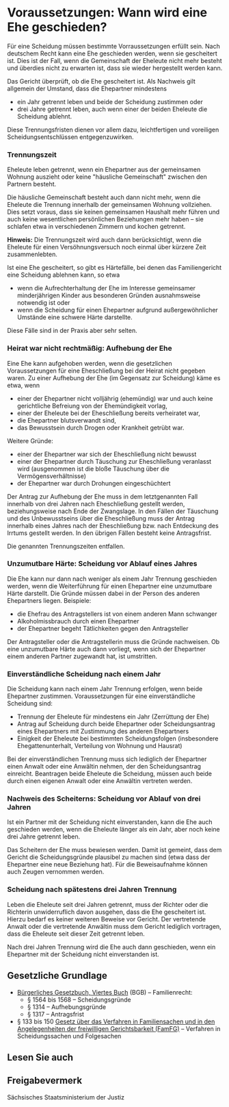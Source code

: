 # Voraussetzungen: Wann wird eine Ehe geschieden?

Für eine Scheidung müssen bestimmte Vorraussetzungen erfüllt sein. Nach deutschem Recht kann eine Ehe geschieden werden, wenn sie gescheitert ist. Dies ist der Fall, wenn die Gemeinschaft der Eheleute nicht mehr besteht und überdies nicht zu erwarten ist, dass sie wieder hergestellt werden kann.

Das Gericht überprüft, ob die Ehe gescheitert ist. Als Nachweis gilt allgemein der Umstand, dass die Ehepartner mindestens

* ein Jahr getrennt leben und beide der Scheidung zustimmen oder
* drei Jahre getrennt leben, auch wenn einer der beiden Eheleute die Scheidung ablehnt.

Diese Trennungsfristen dienen vor allem dazu, leichtfertigen und voreiligen Scheidungsentschlüssen entgegenzuwirken.

### Trennungszeit

Eheleute leben getrennt, wenn ein Ehepartner aus der gemeinsamen Wohnung auszieht oder keine "häusliche Gemeinschaft" zwischen den Partnern besteht.

Die häusliche Gemeinschaft besteht auch dann nicht mehr, wenn die Eheleute die Trennung innerhalb der gemeinsamen Wohnung vollziehen. Dies setzt voraus, dass sie keinen gemeinsamen Haushalt mehr führen und auch keine wesentlichen persönlichen Beziehungen mehr haben – sie schlafen etwa in verschiedenen Zimmern und kochen getrennt.

**Hinweis:** Die Trennungszeit wird auch dann berücksichtigt, wenn die Eheleute für einen Versöhnungsversuch noch einmal über kürzere Zeit zusammenlebten.

Ist eine Ehe gescheitert, so gibt es Härtefälle, bei denen das Familiengericht eine Scheidung ablehnen kann, so etwa

* wenn die Aufrechterhaltung der Ehe im Interesse gemeinsamer minderjährigen Kinder aus besonderen Gründen ausnahmsweise notwendig ist oder
* wenn die Scheidung für einen Ehepartner aufgrund außergewöhnlicher Umstände eine schwere Härte darstellte.

Diese Fälle sind in der Praxis aber sehr selten.

### Heirat war nicht rechtmäßig: Aufhebung der Ehe

Eine Ehe kann aufgehoben werden, wenn die gesetzlichen Voraussetzungen für eine Eheschließung bei der Heirat nicht gegeben waren. Zu einer Aufhebung der Ehe (im Gegensatz zur Scheidung) käme es etwa, wenn

* einer der Ehepartner nicht volljährig (ehemündig) war und auch keine gerichtliche Befreiung von der Ehemündigkeit vorlag,
* einer der Eheleute bei der Eheschließung bereits verheiratet war,
* die Ehepartner blutsverwandt sind,
* das Bewusstsein durch Drogen oder Krankheit getrübt war.

Weitere Gründe:

* einer der Ehepartner war sich der Eheschließung nicht bewusst
* einer der Ehepartner durch Täuschung zur Eheschließung veranlasst wird (ausgenommen ist die bloße Täuschung über die Vermögensverhältnisse)
* der Ehepartner war durch Drohungen eingeschüchtert

Der Antrag zur Aufhebung der Ehe muss in dem letztgenannten Fall innerhalb von drei Jahren nach Eheschließung gestellt werden, beziehungsweise nach Ende der Zwangslage. In den Fällen der Täuschung und des Unbewusstseins über die Eheschließung muss der Antrag innerhalb eines Jahres nach der Eheschließung bzw. nach Entdeckung des Irrtums gestellt werden. In den übrigen Fällen besteht keine Antragsfrist.

Die genannten Trennungszeiten entfallen.

### Unzumutbare Härte: Scheidung vor Ablauf eines Jahres

Die Ehe kann nur dann nach weniger als einem Jahr Trennung geschieden werden, wenn die Weiterführung für einen Ehepartner eine unzumutbare Härte darstellt. Die Gründe müssen dabei in der Person des anderen Ehepartners liegen. Beispiele:

* die Ehefrau des Antragstellers ist von einem anderen Mann schwanger
* Alkoholmissbrauch durch einen Ehepartner
* der Ehepartner begeht Tätlichkeiten gegen den Antragsteller

Der Antragsteller oder die Antragstellerin muss die Gründe nachweisen. Ob eine unzumutbare Härte auch dann vorliegt, wenn sich der Ehepartner einem anderen Partner zugewandt hat, ist umstritten.

### Einverständliche Scheidung nach einem Jahr

Die Scheidung kann nach einem Jahr Trennung erfolgen, wenn beide Ehepartner zustimmen. Voraussetzungen für eine einverständliche Scheidung sind:

* Trennung der Eheleute für mindestens ein Jahr (Zerrüttung der Ehe)
* Antrag auf Scheidung durch beide Ehepartner oder Scheidungsantrag eines Ehepartners mit Zustimmung des anderen Ehepartners
* Einigkeit der Eheleute bei bestimmten Scheidungsfolgen (insbesondere Ehegattenunterhalt, Verteilung von Wohnung und Hausrat)

Bei der einverständlichen Trennung muss sich lediglich der Ehepartner einen Anwalt oder eine Anwältin nehmen, der den Scheidungsantrag einreicht. Beantragen beide Eheleute die Scheidung, müssen auch beide durch einen eigenen Anwalt oder eine Anwältin vertreten werden.

### Nachweis des Scheiterns: Scheidung vor Ablauf von drei Jahren

Ist ein Partner mit der Scheidung nicht einverstanden, kann die Ehe auch geschieden werden, wenn die Eheleute länger als ein Jahr, aber noch keine drei Jahre getrennt leben.

Das Scheitern der Ehe muss bewiesen werden. Damit ist gemeint, dass dem Gericht die Scheidungsgründe plausibel zu machen sind (etwa dass der Ehepartner eine neue Beziehung hat). Für die Beweisaufnahme können auch Zeugen vernommen werden.

### Scheidung nach spätestens drei Jahren Trennung

Leben die Eheleute seit drei Jahren getrennt, muss der Richter oder die Richterin unwiderruflich davon ausgehen, dass die Ehe gescheitert ist. Hierzu bedarf es keiner weiteren Beweise vor Gericht. Der vertretende Anwalt oder die vertretende Anwältin muss dem Gericht lediglich vortragen, dass die Eheleute seit dieser Zeit getrennt leben.

Nach drei Jahren Trennung wird die Ehe auch dann geschieden, wenn ein Ehepartner mit der Scheidung nicht einverstanden ist.

Gesetzliche Grundlage
---------------------

* [Bürgerliches Gesetzbuch, Viertes Buch](https://www.gesetze-im-internet.de/bgb/BJNR001950896.html#BJNR001950896BJNG011002377https://www.gesetze-im-internet.de/bgb/index.html "Familienrecht - Bürgerliches Gesetzbuch (BGB)") (BGB) – Familienrecht:
  + § 1564 bis 1568 – Scheidungsgründe
  + § 1314 – Aufhebungsgründe
  + § 1317 – Antragsfrist
* § 133 bis 150 [Gesetz über das Verfahren in Familiensachen und in den Angelegenheiten der freiwilligen Gerichtsbarkeit (FamFG)](http://www.gesetze-im-internet.de/famfg/index.html "Gesetz über das Verfahren in Familiensachen und in den Angelegenheiten der freiwilligen Gerichtsbarkeit") – Verfahren in Scheidungssachen und Folgesachen

## Lesen Sie auch

## Freigabevermerk

Sächsisches Staatsministerium der Justiz
